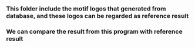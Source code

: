 ### This folder include the motif logos that generated from database, and these logos can be regarded as reference result
### We can compare the result from this program with reference result
